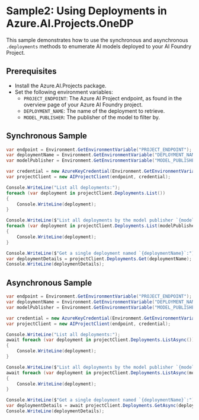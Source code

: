 # Sample2: Using Deployments in Azure.AI.Projects.OneDP

This sample demonstrates how to use the synchronous and asynchronous `.deployments` methods to enumerate AI models deployed to your AI Foundry Project.

## Prerequisites

- Install the Azure.AI.Projects package.
- Set the following environment variables:
  - `PROJECT_ENDPOINT`: The Azure AI Project endpoint, as found in the overview page of your Azure AI Foundry project.
  - `DEPLOYMENT_NAME`: The name of the deployment to retrieve.
  - `MODEL_PUBLISHER`: The publisher of the model to filter by.

## Synchronous Sample

```csharp Snippet:DeploymentExampleSync
var endpoint = Environment.GetEnvironmentVariable("PROJECT_ENDPOINT");
var deploymentName = Environment.GetEnvironmentVariable("DEPLOYMENT_NAME");
var modelPublisher = Environment.GetEnvironmentVariable("MODEL_PUBLISHER");

var credential = new AzureKeyCredential(Environment.GetEnvironmentVariable("PROJECT_API_KEY"));
var projectClient = new AIProjectClient(endpoint, credential);

Console.WriteLine("List all deployments:");
foreach (var deployment in projectClient.Deployments.List())
{
    Console.WriteLine(deployment);
}

Console.WriteLine($"List all deployments by the model publisher `{modelPublisher}`:");
foreach (var deployment in projectClient.Deployments.List(modelPublisher: modelPublisher))
{
    Console.WriteLine(deployment);
}

Console.WriteLine($"Get a single deployment named `{deploymentName}`:");
var deploymentDetails = projectClient.Deployments.Get(deploymentName);
Console.WriteLine(deploymentDetails);
```

## Asynchronous Sample

```csharp Snippet:DeploymentExampleAsync
var endpoint = Environment.GetEnvironmentVariable("PROJECT_ENDPOINT");
var deploymentName = Environment.GetEnvironmentVariable("DEPLOYMENT_NAME");
var modelPublisher = Environment.GetEnvironmentVariable("MODEL_PUBLISHER");

var credential = new AzureKeyCredential(Environment.GetEnvironmentVariable("PROJECT_API_KEY"));
var projectClient = new AIProjectClient(endpoint, credential);

Console.WriteLine("List all deployments:");
await foreach (var deployment in projectClient.Deployments.ListAsync())
{
    Console.WriteLine(deployment);
}

Console.WriteLine($"List all deployments by the model publisher `{modelPublisher}`:");
await foreach (var deployment in projectClient.Deployments.ListAsync(modelPublisher: modelPublisher))
{
    Console.WriteLine(deployment);
}

Console.WriteLine($"Get a single deployment named `{deploymentName}`:");
var deploymentDetails = await projectClient.Deployments.GetAsync(deploymentName);
Console.WriteLine(deploymentDetails);
```
